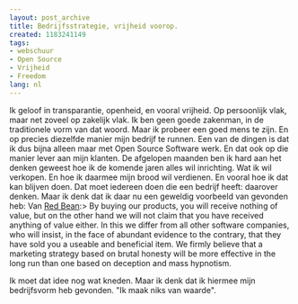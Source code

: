 ```yaml
---
layout: post_archive
title: Bedrijfsstrategie, vrijheid voorop.
created: 1183241149
tags:
- webschuur
- Open Source
- Vrijheid
- Freedom
lang: nl
---
```

Ik geloof in transparantie, openheid, en vooral vrijheid. Op persoonlijk vlak, maar net zoveel op zakelijk vlak. Ik ben geen goede zakenman, in de traditionele vorm van dat woord. Maar ik probeer een goed mens te zijn. En op precies diezelfde manier mijn bedrijf te runnen. Een van de dingen is dat ik dus bijna alleen maar met Open Source Software werk. En dat ook op die manier lever aan mijn klanten. De afgelopen maanden ben ik hard aan het denken geweest hoe ik de komende jaren alles wil inrichting. Wat ik wil verkopen. En hoe ik daarmee mijn brood wil verdienen. En vooral hoe ik dat kan blijven doen. Dat moet iedereen doen die een bedrijf heeft: daarover denken. Maar ik denk dat ik daar nu een geweldig voorbeeld van gevonden heb: Van [Red Bean](http://www.red-bean.com):> By buying our products, you will receive nothing of value, but on the other hand we will not claim that you have received anything of value either. In this we differ from all other software companies, who will insist, in the face of abundant evidence to the contrary, that they have sold you a useable and beneficial item. We firmly believe that a marketing strategy based on brutal honesty will be more effective in the long run than one based on deception and mass hypnotism.

Ik moet dat idee nog wat kneden. Maar ik denk dat ik hiermee mijn bedrijfsvorm heb gevonden. "Ik maak niks van waarde".
